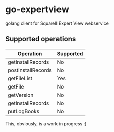 # go-expertview

golang client for Squarell Expert View webservice

## Supported operations

| Operation | Supported |
| --------- | --------- |
| getInstallRecords  | No  |
| postInstallRecords | No  |
| getFileList        | Yes |
| getFile            | No  |
| getVersion         | No  |
| getInstallRecords  | No  |
| putLogBooks        | No  |

This, obviously, is a work in progress :)